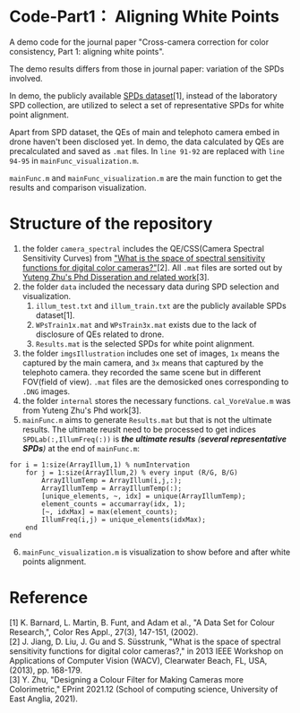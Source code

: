 # Code-Part1： Aligning White Points

A demo code for the journal paper "Cross-camera correction for color consistency, Part 1: aligning white points".

The demo results differs from those in journal paper: variation of the SPDs involved.

In demo, the publicly available [SPDs dataset](https://www.semanticscholar.org/paper/A-data-set-for-color-research-Barnard-Martin/58400ccf99214b17c6a9b6d460515293adc88fec)[1], instead of the laboratory SPD collection, are utilized to select a set of representative SPDs for white point alignment. 

Apart from SPD dataset, the QEs of main and telephoto camera embed in drone haven't been disclosed yet. In demo, the data calculated by QEs are precalculated and saved as `.mat` files. In  `line 91-92` are replaced with `line 94-95` in `mainFunc_visualization.m`.

`mainFunc.m` and `mainFunc_visualization.m` are the main function to get the results and comparison visualization.

# Structure of the repository
1. the folder `camera_spectral` includes the QE/CSS(Camera Spectral Sensitivity Curves) from ["What is the space of spectral sensitivity functions for digital color cameras?"](https://ieeexplore.ieee.org/document/6475015)[2]. All `.mat` files are sorted out by [Yuteng Zhu's Phd Disseration and related work](https://ueaeprints.uea.ac.uk/id/eprint/82695/)[3].
2. the folder `data` included the necessary data during SPD selection and visualization.
     1. `illum_test.txt` and `illum_train.txt` are the publicly available SPDs dataset[1].
     2. `WPsTrain1x.mat` and `WPsTrain3x.mat` exists due to the lack of disclosure of QEs related to drone.
     3. `Results.mat` is the selected SPDs for white point alignment.
3. the folder `imgsIllustration` includes one set of images, `1x` means the captured by the main camera, and `3x` means that captured by the telephoto camera. they recorded the same scene but in different FOV(field of view). `.mat` files are the demosicked ones corresponding to `.DNG` images.
4. the folder `internal` stores the necessary functions. `cal_VoreValue.m` was from Yuteng Zhu's Phd work[3].
5. `mainFunc.m` aims to generate `Results.mat` but that is not the ultimate results. The ultimate reuslt need to be processed to get indices `SPDLab(:,IllumFreq(:))` is ***the ultimate results** (**several representative SPDs**)* at the end of `mainFunc.m`:
```
for i = 1:size(ArrayIllum,1) % numIntervation
    for j = 1:size(ArrayIllum,2) % every input (R/G, B/G)
        ArrayIllumTemp = ArrayIllum(i,j,:); 
        ArrayIllumTemp = ArrayIllumTemp(:);
        [unique_elements, ~, idx] = unique(ArrayIllumTemp);
        element_counts = accumarray(idx, 1);
        [~, idxMax] = max(element_counts);
        IllumFreq(i,j) = unique_elements(idxMax);
    end
end
```
6. `mainFunc_visualization.m` is visualization to show before and after white points alignment.

# Reference
[1] K. Barnard, L. Martin, B. Funt, and Adam et al., "A Data Set for Colour Research,", Color Res Appl., 27(3), 147-151, (2002). <br>
[2] J. Jiang, D. Liu, J. Gu and S. Süsstrunk, "What is the space of spectral sensitivity functions for digital color cameras?," in 2013 IEEE Workshop on Applications of Computer Vision (WACV), Clearwater Beach, FL, USA, (2013), pp. 168-179.<br>
[3] Y. Zhu, "Designing a Colour Filter for Making Cameras more Colorimetric," EPrint 2021.12 (School of computing science, University of East Anglia, 2021).
